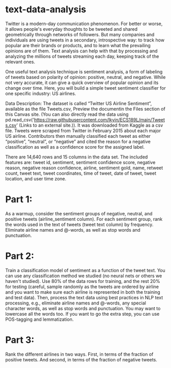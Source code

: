 # text-data-analysis
Twitter is a modern-day communication phenomenon. For better or worse, it allows people's everyday thoughts to be tweeted and shared geometrically through networks of followers. But many companies and individuals are using tweets in a secondary, introspective way: to track how popular are their brands or products, and to learn what the prevailing opinions are of them. Text analysis can help with that by processing and analyzing the millions of tweets streaming each day, keeping track of the relevant ones.

One useful text analysis technique is sentiment analysis, a form of labeling of tweets based on polarity of opinion: positive, neutral, and negative. While not very accurate, it can give a quick overview of popular opinion and its change over time. Here, you will build a simple tweet sentiment classifier for one specific industry: US airlines.

Data Description: The dataset is called “Twitter US Airline Sentiment”, available as the file Tweets.csv, Preview the documentin the Files section of this Canvas site. (You can also directly read the data using pd.read_csv('https://raw.githubusercontent.com/lkyin/ECS189L/main/Tweets.csv' (Links to an external site.)). It was downloaded from Kaggle as a csv file. Tweets were scraped from Twitter in February 2015 about each major US airline. Contributors then manually classified each tweet as either “positive”, “neutral”, or “negative” and cited the reason for a negative classification as well as a confidence score for the assigned label.

There are 14,640 rows and 15 columns in the data set. The included features are: tweet id, sentiment, sentiment confidence score, negative reason, negative reason confidence, airline, sentiment gold, name, retweet count, tweet text, tweet coordinates, time of tweet, date of tweet, tweet location, and user time zone.


# Part 1: 
As a warmup, consider the sentiment groups of negative, neutral, and positive tweets (airline_sentiment column). For each sentiment group, rank the words used in the text of tweets (tweet text column) by frequency. Eliminate airline names and @-words, as well as stop words and punctuation. 

# Part 2: 
Train a classification model of sentiment as a function of the tweet text. You can use any classification method we studied (no neural nets or others we haven't studied). Use 80% of the data rows for training, and the rest 20% for testing (careful, sample randomly as the tweets are ordered by airline and you want to make sure each airline is represented in both the training and test data). Then, process the text data using best practices in NLP text processing, e.g., eliminate airline names and @-words, any special character words, as well as stop words and punctuation. You may want to lowercase all the words too. If you want to go the extra step, you can use POS-tagging and lemmatization.

# Part 3: 
Rank the different airlines in two ways. First, in terms of the fraction of positive tweets. And second, in terms of the fraction of negative tweets.
